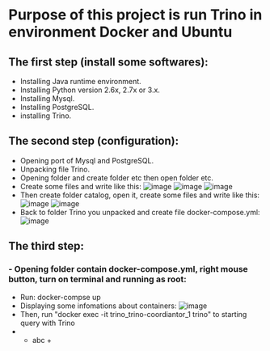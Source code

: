# Purpose of this project is run Trino in environment Docker and Ubuntu
## The first step (install some softwares):
  * Installing Java runtime environment.
  * Installing Python version 2.6x, 2.7x or 3.x.
  * Installing Mysql.
  * Installing PostgreSQL.
  * installing Trino.
## The second step (configuration):
  * Opening port of Mysql and PostgreSQL.
  * Unpacking file Trino.
  * Opening folder and create folder etc then open folder etc.
  * Create some files and write like this: 
  ![image](https://user-images.githubusercontent.com/97506616/193008875-0e01fc6e-6bc3-4464-af76-48719a84d48a.png)
  ![image](https://user-images.githubusercontent.com/97506616/193009193-06307c35-c9b4-4681-824a-fccbc57f6bd4.png)
  ![image](https://user-images.githubusercontent.com/97506616/193009301-8cecfefb-42c5-42c7-a1da-3045b7b258d0.png)
  * Then create folder catalog, open it, create some files and write like this: 
  ![image](https://user-images.githubusercontent.com/97506616/193010024-a13b4e4e-2ebc-4342-9d1b-4763b3e62721.png)
  ![image](https://user-images.githubusercontent.com/97506616/193010052-ee73b35a-a4c9-43ce-8061-fe6bda70433d.png)
  * Back to folder Trino you unpacked and create file docker-compose.yml:
  ![image](https://user-images.githubusercontent.com/97506616/193010520-00084010-f73d-4c7e-95a4-babd727823ad.png)
## The third step:
### - Opening folder contain docker-compose.yml, right mouse button, turn on terminal and running as root:
  * Run: docker-compse up
  * Displaying some infomations about containers:
  ![image](https://user-images.githubusercontent.com/97506616/193013901-dcd8b222-5eb3-4837-80ef-d46cd0e9ba31.png)
  * Then, run "docker exec -it trino_trino-coordiantor_1 trino" to starting query with Trino
  * + abc +

